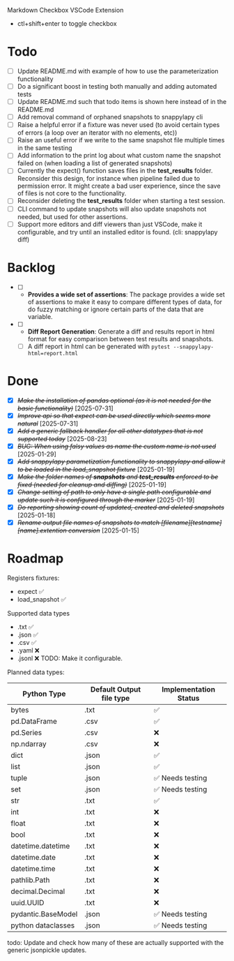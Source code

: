 Markdown Checkbox VSCode Extension
- ctl+shift+enter to toggle checkbox

# Todo
- [ ] Update README.md with example of how to use the parameterization functionality
- [ ] Do a significant boost in testing both manually and adding automated tests
- [ ] Update README.md such that todo items is shown here instead of in the README.md
- [ ] Add removal command of orphaned snapshots to snappylapy cli
- [ ] Raise a helpful error if a fixture was never used (to avoid certain types of errors (a loop over an iterator with no elements, etc))
- [ ] Raise an useful error if we write to the same snapshot file multiple times in the same testing
- [ ] Add information to the print log about what custom name the snapshot failed on (when loading a list of generated snapshots)
- [ ] Currently the expect() function saves files in the __test_results__ folder. Reconsider this design, for instance when pipeline failed due to permission error. It might create a bad user experience, since the save of files is not core to the functionality.
- [ ] Reconsider deleting the __test_results__ folder when starting a test session.
- [ ] CLI command to update snapshots will also update snapshots not needed, but used for other assertions.
- [ ] Support more editors and diff viewers than just VSCode, make it configurable, and try until an installed editor is found. (cli: snappylapy diff)

# Backlog
- [ ] - **Provides a wide set of assertions**: The package provides a wide set of assertions to make it easy to compare different types of data, for do fuzzy matching or ignore certain parts of the data that are variable.
- [ ] - **Diff Report Generation**: Generate a diff and results report in html format for easy comparison between test results and snapshots.
   - [ ] A diff report in html can be generated with `pytest --snappylapy-html=report.html`

# Done
- [X] ~~*Make the installation of pandas optional (as it is not needed for the basic functionality)*~~ [2025-07-31]
- [X] ~~*Improve api so that expect can be used directly which seems more natural*~~ [2025-07-31]
- [X] ~~*Add a generic fallback handler for all other datatypes that is not supported today*~~ [2025-08-23]
- [X] ~~*BUG: When using falsy values as name the custom name is not used*~~ [2025-01-29]
- [X] ~~*Add snappylapy parametization functionality to snappylapy and allow it to be loaded in the load_snapshot fixture*~~ [2025-01-19]
- [X] ~~*Make the folder names of __snapshots__ and __test_results__ enforced to be fixed (needed for cleanup and diffing)*~~ [2025-01-19]
- [X] ~~*Change setting of path to only have a single path configurable and update such it is configured through the marker*~~ [2025-01-19]
- [X] ~~*Do reporting showing count of updated, created and deleted snapshots*~~ [2025-01-18]
- [X] ~~*Rename output file names of snapshots to match [filename][testname][name].extention conversion*~~ [2025-01-15]

# Roadmap

Registers fixtures:
- expect ✅
- load_snapshot ✅

Supported data types
- .txt ✅
- .json ✅
- .csv ✅
- .yaml ❌
- .jsonl ❌
TODO: Make it configurable.

Planned data types:

| Python Type         | Default Output file type | Implementation Status     |
|---------------------|--------------------------|---------------------------|
| bytes               | .txt                     | ✅                       |
| pd.DataFrame        | .csv                     | ✅                       |
| pd.Series           | .csv                     | ❌                       |
| np.ndarray          | .csv                     | ❌                       |
| dict                | .json                    | ✅                       |
| list                | .json                    | ✅                       |
| tuple               | .json                    | ✅ Needs testing         |
| set                 | .json                    | ✅ Needs testing         |
| str                 | .txt                     | ✅                       |
| int                 | .txt                     | ❌                       |
| float               | .txt                     | ❌                       |
| bool                | .txt                     | ❌                       |
| datetime.datetime   | .txt                     | ❌                       |
| datetime.date       | .txt                     | ❌                       |
| datetime.time       | .txt                     | ❌                       |
| pathlib.Path        | .txt                     | ❌                       |
| decimal.Decimal     | .txt                     | ❌                       |
| uuid.UUID           | .txt                     | ❌                       |
| pydantic.BaseModel  | .json                    | ✅ Needs testing         |
| python dataclasses  | .json                    | ✅ Needs testing         |

todo: Update and check how many of these are actually supported with the generic jsonpickle updates.